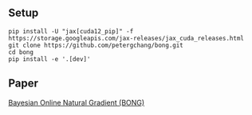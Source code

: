 

## Setup

```
pip install -U "jax[cuda12_pip]" -f https://storage.googleapis.com/jax-releases/jax_cuda_releases.html 
git clone https://github.com/petergchang/bong.git
cd bong
pip install -e '.[dev]'
```

## Paper

[Bayesian Online Natural Gradient (BONG)](https://arxiv.org/abs/2405.19681)

